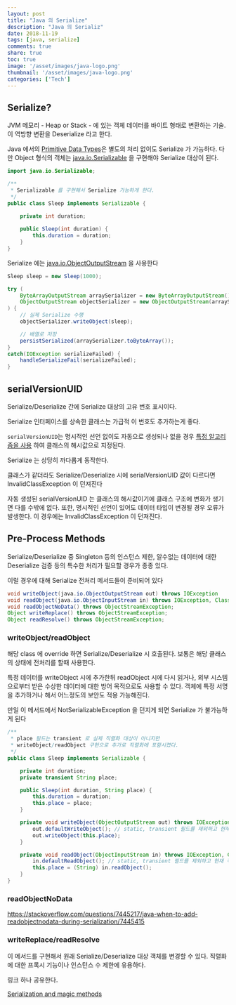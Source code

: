 ```yaml
---
layout: post
title: "Java 의 Serialize"
description: "Java 의 Serializ"
date: 2018-11-19
tags: [java, serialize]
comments: true
share: true
toc: true
image: '/asset/images/java-logo.png'
thumbnail: '/asset/images/java-logo.png'
categories: ['Tech']
---
```


## Serialize?

JVM 메모리 - Heap or Stack - 에 있는 객체 데이터를 바이트 형태로 변환하는 기술. 이 역방향 변환을 Deserialize 라고 한다.

Java 에서의 [Primitive Data Types](https://docs.oracle.com/javase/tutorial/java/nutsandbolts/datatypes.html)은 별도의 처리 없이도 Serialize 가 가능하다. 다만 Object 형식의 객체는 [java.io.Serializable](https://docs.oracle.com/javase/9/docs/api/java/io/Serializable.html) 을 구현해야 Serialize 대상이 된다.

```java
import java.io.Serializable;

/**
 * Serializable 를 구현해서 Serialize 가능하게 한다.
 */
public class Sleep implements Serializable {
    
    private int duration;

    public Sleep(int duration) {
        this.duration = duration;
    }
}
```

Serialize 에는 [java.io.ObjectOutputStream](https://docs.oracle.com/javase/9/docs/api/java/io/ObjectOutputStream.html) 을 사용한다

```java
Sleep sleep = new Sleep(1000);

try (
    ByteArrayOutputStream arraySerializer = new ByteArrayOutputStream();
    ObjectOutputStream objectSerializer = new ObjectOutputStream(arraySerializer);
) {
    // 실제 Serialize 수행
    objectSerializer.writeObject(sleep);

    // 배열로 저장
    persistSerialized(arraySerializer.toByteArray());
} 
catch(IOException serializeFailed) {
    handleSerializeFail(serializeFailed);
}
```

## serialVersionUID

Serialize/Deserialize 간에 Serialize 대상의 고유 번호 표시이다.

Serialize 인터페이스를 상속한 클래스는 가급적 이 번호도 추가하는게 좋다.

`serialVersionUID`는 명시적인 선언 없이도 자동으로 생성되나 없을 경우 [특정 알고리즘을 사용](https://docs.oracle.com/javase/10/docs/specs/serialization/class.html#inspecting-serializable-classes) 하여 클래스의 해시값으로 지정된다.

Serialize 는 상당히 까다롭게 동작한다.

클래스가 같더라도 Serialize/Deserialize 시에 serialVersionUID 값이 다르다면 InvalidClassException 이 던져진다

자동 생성된 serialVersionUID 는 클래스의 해시값이기에 클래스 구조에 변화가 생기면 다를 수밖에 없다. 또한, 명시적인 선언이 있어도 데이터 타입이 변경될 경우 오류가 발생한다. 이 경우에는 InvalidClassException 이 던져진다.

## Pre-Process Methods

Serialize/Deserialize 중 Singleton 등의 인스턴스 제한, 알수없는 데이터에 대한 Deserialize 검증 등의 특수한 처리가 필요할 경우가 종종 있다.

이럴 경우에 대해 Serialize 전처리 메서드들이 준비되어 있다

```java
void writeObject(java.io.ObjectOutputStream out) throws IOException
void readObject(java.io.ObjectInputStream in) throws IOException, ClassNotFoundException;
void readObjectNoData() throws ObjectStreamException;
Object writeReplace() throws ObjectStreamException;
Object readResolve() throws ObjectStreamException;
```

### writeObject/readObject
해당 class 에 override 하면 Serialize/Deserialize 시 호출된다. 보통은 해당 클래스의 상태에 전처리를 할때 사용한다. 

특정 데이터를 writeObject 시에 추가한뒤 readObject 시에 다시 읽거나, 외부 시스템으로부터 받은 수상한 데이터에 대한 방어 목적으로도 사용할 수 있다. 객체에 특정 서명을 추가하거나 해서 어느정도의 보안도 적용 가능해진다.

만일 이 메서드에서 NotSerializableException 을 던지게 되면 Serialize 가 불가능하게 된다

```java
/**
 * place 필드는 transient 로 실제 직렬화 대상이 아니지만
 * writeObject/readObject 구현으로 추가로 직렬화에 포함시켰다.
 */
public class Sleep implements Serializable {

	private int duration;
	private transient String place;

    public Sleep(int duration, String place) {
        this.duration = duration;
        this.place = place;
    }

	private void writeObject(ObjectOutputStream out) throws IOException {
        out.defaultWriteObject(); // static, transient 필드를 제외하고 현재 객체에서 데이터를 읽는다.
        out.writeObject(this.place);
    }

    private void readObject(ObjectInputStream in) throws IOException, ClassNotFoundException {
        in.defaultReadObject(); // static, transient 필드를 제외하고 현재 객체로 데이터를 읽는다. 
        this.place = (String) in.readObject();
    }
}
```

### readObjectNoData

https://stackoverflow.com/questions/7445217/java-when-to-add-readobjectnodata-during-serialization/7445415

### writeReplace/readResolve 

이 메서드를 구현해서 원래 Serialize/Deserialize 대상 객체를 변경할 수 있다. 
직렬화에 대한 프록시 기능이나 인스턴스 수 제한에 유용하다.

링크 하나 공유한다.

[Serialization and magic methods](http://thecodersbreakfast.net/index.php?post/2011/05/12/Serialization-and-magic-methods)